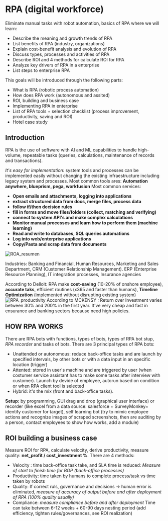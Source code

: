 # RPA (digital workforce)

Eliminate manual tasks with robot automation, basics of RPA where we will learn:
- Describe the meaning and growth trends of RPA
- List benefits of RPA (industry, organizations)
- Explain cost-benefit analysis and evolution of RPA
- Discuss types, processes and activities of RPA
- Describe ROI and 4 methods for calculate ROI for RPA
- Analyze key drivers of RPA in a enterprise
- List steps to enterprise RPA

This goals will be introduced through the following parts:
- What is RPA (robotic process automation)
- How does RPA work (autonomous and assited)
- ROI, building and business case
- Implementing RPA in enterprise
- List of RPA tools + selection checklist (process improvement, productivity, saving and ROI)
- Hotel case study

## Introduction
RPA is the use of software with AI and ML capabilities to handle high-volume,
repeatable tasks (queries, calculations, maintenance of records and transactions).

*It's easy for implementation:* system tools and processes can be implemented easily
without changing the existing infraestructure including legacy system and processes.
Most common tools ares: **Automation anywhere, blueprism, pega, workfusion**
Most common services: 
- **Open emails and attachments, logging into applications**
- **extract structured data from docs, merge files, process data**
- **follow if/then decision rules** 
- **fill in forms and move files/folders (collect, matching and verifying)**
- **connect to system API's and make complex calculations**
- **Monitor manual processes and learn how to perform them (machine learning)**
- **Read and write to databases, SQL queries automations**
- **Log into web/enterprise applications**
- **Copy/Pasta and scrap data from documents**

![ROA_resumen](https://user-images.githubusercontent.com/74158005/131222266-aa08c58b-4726-4647-b1b9-b0c1f08346ed.JPG)

Industries: Banking and Financial, Human Resources, Marketing and Sales Department, CRM (Customer Relationship Management). ERP (Enterprise Resource Planning), IT integration processes, Insurance agencies

According to Delloit: RPA make **cost-saving** (10-20% of onshore employee), **accurate taks**, efficient routines (x365 and faster than humans), **Timeline Optimization** (implemented without disrupting existing system)
![RPA_productivity](https://user-images.githubusercontent.com/74158005/131222575-b59449a5-33c9-486b-b37f-b046b28e8d4a.JPG)
According to MCKENSY : Return over Investment varies between 30% and 200% in the first year. It've very cheap
and fast in ensurance and banking sectors because need high policies.

## HOW RPA WORKS
There are RPA bots with functions, types of bots, types of RPA bot stup, *RPA recorder* and tasks of bots. There are 3 principal types of RPA bots:
- Unattended or autonomous: reduce back-office tasks and are launch by specified intervals, by other bots or with a data input in an specific location (trigger) 
- Attented: stored in user's machine and are triggered by user (when costumer service assistant has to make some tasks after interview with customer). Launch by devide of employee, autorun based on condition or when RPA client tool is selected
- Hybrid: it's the mix (front and back-office tasks).

**Setup:** by programming, GUI drag and drop (graphical user interface) or recorder (like excel from a data source: salesforce + SurveyMonkey= identify customer for target), self learning bot (try to mimic employee actions and recognize images of scraped screenshots, then are auditing by a person, contact employees to show how works, add a module)

## ROI building a business case
Measure ROI for RPA, calculate velocity, derive productivity, measure quality: **net_profit / cost_investment %**. There are 4 methods:
- Velocity : time back-office task take, and SLA time is reduced: *Measure of start to finish time for BOP (back-office processes)*
- Productivity: time taken by humans to complete process/task vs time taken by robots
- Quality: If correct ruls, governance and decisions -> human error is eliminated, *measure of accuracy of output before and after deployment of RPA (100% quality usually)*
- Compliance: *measure compliance before and after deployment*
Time can take between 6-12 weeks + 60-90 days nesting period (add efficiency, tighten rules/governances, see ROI realization)
